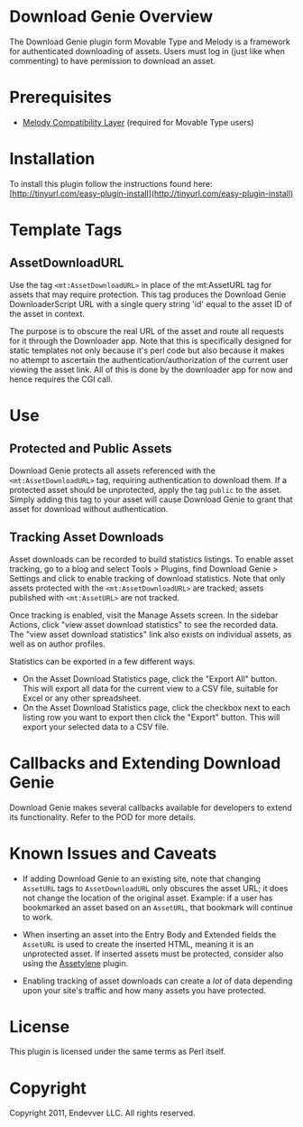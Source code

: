 # Download Genie Overview

The Download Genie plugin form Movable Type and Melody is a framework for authenticated downloading of assets. Users must log in (just like when commenting) to have permission to download an asset.

# Prerequisites

* [Melody Compatibility Layer](https://github.com/endevver/mt-plugin-melody-compat) (required for Movable Type users)

# Installation

To install this plugin follow the instructions found here: [http://tinyurl.com/easy-plugin-install](http://tinyurl.com/easy-plugin-install)


# Template Tags

## AssetDownloadURL

Use the tag `<mt:AssetDownloadURL>` in place of the mt:AssetURL tag for assets that may require protection. This tag produces the Download Genie DownloaderScript URL with a single query string 'id' equal to the asset ID of the asset in context.

The purpose is to obscure the real URL of the asset and route all requests for it through the Downloader app. Note that this is specifically designed for static templates not only because it's perl code but also because it makes no attempt to ascertain the authentication/authorization of the current user viewing the asset link. All of this is done by the downloader app for now and hence requires the CGI call.


# Use

## Protected and Public Assets

Download Genie protects all assets referenced with the `<mt:AssetDownloadURL>` tag, requiring authentication to download them. If a protected asset should be unprotected, apply the tag `public` to the asset. Simply adding this tag to your asset will cause Download Genie to grant that asset for download without authentication.

## Tracking Asset Downloads

Asset downloads can be recorded to build statistics listings. To enable asset tracking, go to a blog and select Tools > Plugins, find Download Genie > Settings and click to enable tracking of download statistics. Note that only assets protected with the `<mt:AssetDownloadURL>` are tracked; assets published with `<mt:AssetURL>` are not tracked.

Once tracking is enabled, visit the Manage Assets screen. In the sidebar Actions, click "view asset download statistics" to see the recorded data. The "view asset download statistics" link also exists on individual assets, as well as on author profiles.

Statistics can be exported in a few different ways.

* On the Asset Download Statistics page, click the "Export All" button. This will export all data for the current view to a CSV file, suitable for Excel or any other spreadsheet.
* On the Asset Download Statistics page, click the checkbox next to each listing row you want to export then click the "Export" button. This will export your selected data to a CSV file.

# Callbacks and Extending Download Genie

Download Genie makes several callbacks available for developers to extend its functionality. Refer to the POD for more details.


# Known Issues and Caveats

* If adding Download Genie to an existing site, note that changing `AssetURL` tags to `AssetDownloadURL` only obscures the asset URL; it does not change the location of the original asset. Example: if a user has bookmarked an asset based on an `AssetURL`, that bookmark will continue to work.

* When inserting an asset into the Entry Body and Extended fields the `AssetURL` is used to create the inserted HTML, meaning it is an unprotected asset. If inserted assets must be protected, consider also using the [Assetylene](https://github.com/endevver/mt-plugin-assetylene) plugin.

* Enabling tracking of asset downloads can create a *lot* of data depending upon your site's traffic and how many assets you have protected.


# License

This plugin is licensed under the same terms as Perl itself.

# Copyright

Copyright 2011, Endevver LLC. All rights reserved.
